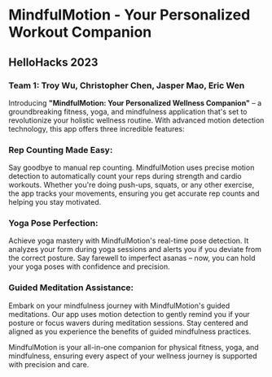 # MindfulMotion - Your Personalized Workout Companion
## HelloHacks 2023 
### Team 1: Troy Wu, Christopher Chen, Jasper Mao, Eric Wen

Introducing **"MindfulMotion: Your Personalized Wellness Companion"** – a groundbreaking fitness, yoga, and mindfulness application that's set to revolutionize your holistic wellness routine. With advanced motion detection technology, this app offers three incredible features:

### Rep Counting Made Easy:
Say goodbye to manual rep counting. MindfulMotion uses precise motion detection to automatically count your reps during strength and cardio workouts. Whether you're doing push-ups, squats, or any other exercise, the app tracks your movements, ensuring you get accurate rep counts and helping you stay motivated.

### Yoga Pose Perfection:
Achieve yoga mastery with MindfulMotion's real-time pose detection. It analyzes your form during yoga sessions and alerts you if you deviate from the correct posture. Say farewell to imperfect asanas – now, you can hold your yoga poses with confidence and precision.

### Guided Meditation Assistance:
Embark on your mindfulness journey with MindfulMotion's guided meditations. Our app uses motion detection to gently remind you if your posture or focus wavers during meditation sessions. Stay centered and aligned as you experience the benefits of guided mindfulness practices.

MindfulMotion is your all-in-one companion for physical fitness, yoga, and mindfulness, ensuring every aspect of your wellness journey is supported with precision and care.


